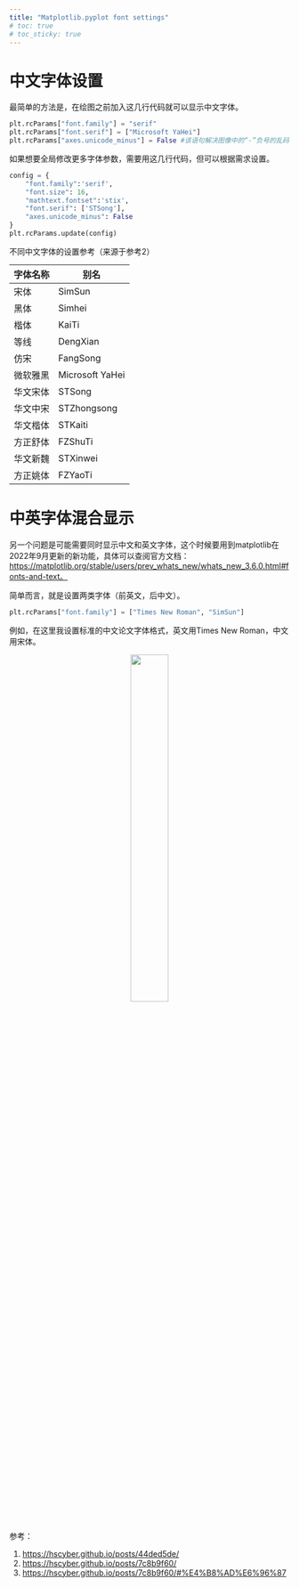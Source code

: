 ```yaml
---
title: "Matplotlib.pyplot font settings"
# toc: true
# toc_sticky: true
---
```


# 中文字体设置

最简单的方法是，在绘图之前加入这几行代码就可以显示中文字体。

```python
plt.rcParams["font.family"] = "serif"
plt.rcParams["font.serif"] = ["Microsoft YaHei"]
plt.rcParams["axes.unicode_minus"] = False #该语句解决图像中的“-”负号的乱码问题
```

如果想要全局修改更多字体参数，需要用这几行代码，但可以根据需求设置。

```python
config = {
    "font.family":'serif',
    "font.size": 16,
    "mathtext.fontset":'stix',
    "font.serif": ['STSong'],
    "axes.unicode_minus": False
}
plt.rcParams.update(config)
```

不同中文字体的设置参考（来源于参考2）

<div style="text-align:center;">
  <table style="width:100%; margin:0 auto; border-collapse:collapse;">
    <thead>
      <tr>
        <th>字体名称</th>
        <th>别名</th>
      </tr>
    </thead>
    <tbody>
      <tr><td>宋体</td><td>SimSun</td></tr>
      <tr><td>黑体</td><td>Simhei</td></tr>
      <tr><td>楷体</td><td>KaiTi</td></tr>
      <tr><td>等线</td><td>DengXian</td></tr>
      <tr><td>仿宋</td><td>FangSong</td></tr>
      <tr><td>微软雅黑</td><td>Microsoft YaHei</td></tr>
      <tr><td>华文宋体</td><td>STSong</td></tr>
      <tr><td>华文中宋</td><td>STZhongsong</td></tr>
      <tr><td>华文楷体</td><td>STKaiti</td></tr>
      <tr><td>方正舒体</td><td>FZShuTi</td></tr>
      <tr><td>华文新魏</td><td>STXinwei</td></tr>
      <tr><td>方正姚体</td><td>FZYaoTi</td></tr>
    </tbody>
  </table>
</div>

# 中英字体混合显示

另一个问题是可能需要同时显示中文和英文字体，这个时候要用到matplotlib在2022年9月更新的新功能，具体可以查阅官方文档：https://matplotlib.org/stable/users/prev_whats_new/whats_new_3.6.0.html#fonts-and-text。

简单而言，就是设置两类字体（前英文，后中文）。

```python
plt.rcParams["font.family"] = ["Times New Roman", "SimSun"]
```

例如，在这里我设置标准的中文论文字体格式，英文用Times New Roman，中文用宋体。

<figure style="text-align:center;">
  <img src="{{ site.url }}{{ site.baseurl }}/assets/images/post_figs/matplotlib-font-settings/test.jpg" style="width:40%;" alt="" />
</figure>

参考：

1. https://hscyber.github.io/posts/44ded5de/
2. https://hscyber.github.io/posts/7c8b9f60/
3. https://hscyber.github.io/posts/7c8b9f60/#%E4%B8%AD%E6%96%87


